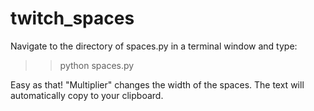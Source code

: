 # twitch_spaces

Navigate to the directory of spaces.py in a terminal window and type:

>> python spaces.py

Easy as that! "Multiplier" changes the width of the spaces. 
The text will automatically copy to your clipboard. 
